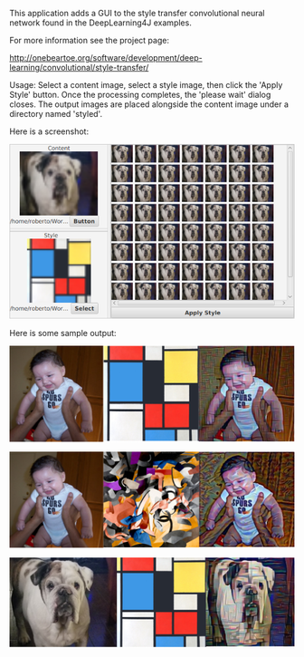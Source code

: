 
This application adds a GUI to the style transfer convolutional neural network found 
in the DeepLearning4J examples.

For more information see the project page:

http://onebeartoe.org/software/development/deep-learning/convolutional/style-transfer/

Usage: Select a content image, select a style image, then click the 'Apply Style' 
button.  Once the processing completes, the 'please wait' dialog closes.  The output 
images are placed alongside the content image under a directory named 'styled'.

Here is a screenshot:

![application screenshot](https://raw.githubusercontent.com/onebeartoe/deep-learning/master/convolutional/style-transfer-ui/screenshot-00.png "application screenshot")

Here is some sample output:

![babo block](https://github.com/onebeartoe/deep-learning/raw/master/convolutional/style-transfer-ui/samples/babo-block.png "babo block")

![babo edtaonisl](https://github.com/onebeartoe/deep-learning/raw/master/convolutional/style-transfer-ui/samples/babo-edtaonisl.png "babo edtaonisl")

![dog](https://github.com/onebeartoe/deep-learning/raw/master/convolutional/style-transfer-ui/samples/homeo-block.png "dog")
